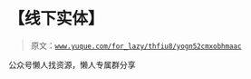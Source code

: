 # 【线下实体】

> 原文：[`www.yuque.com/for_lazy/thfiu8/yogn52cmxobhmaac`](https://www.yuque.com/for_lazy/thfiu8/yogn52cmxobhmaac)

<ne-p id="u3ee5c707" data-lake-id="u3ee5c707"><ne-text id="u0283ae1f">公众号懒人找资源，懒人专属群分享</ne-text></ne-p>